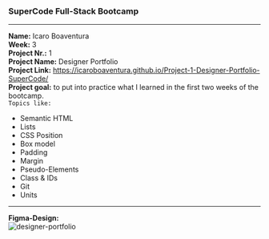 ### SuperCode Full-Stack Bootcamp 
****
**Name:** Icaro Boaventura  
 **Week:** 3  
 **Project Nr.:** 1  
 **Project Name:** Designer Portfolio  
 **Project Link:** https://icaroboaventura.github.io/Project-1-Designer-Portfolio-SuperCode/  
 **Project goal:** to put into practice what I learned in the first two weeks of the bootcamp.  
`Topics like:`  
- Semantic HTML
- Lists
- CSS Position
- Box model
- Padding
- Margin
- Pseudo-Elements
- Class & IDs
- Git
- Units
****
**Figma-Design:**  
![designer-portfolio](https://github.com/icaroboaventura/project-designer-portfolio/assets/82503851/adfedecc-f828-4845-a06e-f6164d82787f)
